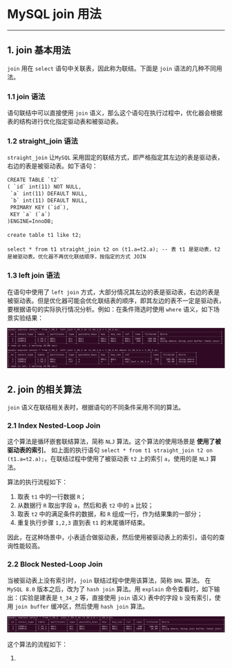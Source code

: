 # MySQL join 用法

------

## 1. join 基本用法

`join` 用在 `select` 语句中关联表，因此称为联结。下面是 `join` 语法的几种不同用法。

### 1.1 join 语法

语句联结中可以直接使用 `join` 语义，那么这个语句在执行过程中，优化器会根据表的结构进行优化指定驱动表和被驱动表。

### 1.2 straight_join 语法

`straight_join` 让`MySQL` 采用固定的联结方式，即严格指定其左边的表是驱动表，右边的表是被驱动表。如下语句：

```mysql
CREATE TABLE `t2` 
( `id` int(11) NOT NULL, 
 `a` int(11) DEFAULT NULL, 
 `b` int(11) DEFAULT NULL, 
 PRIMARY KEY (`id`), 
 KEY `a` (`a`)
)ENGINE=InnoDB;

create table t1 like t2;

select * from t1 straight_join t2 on (t1.a=t2.a); -- 表 t1 是驱动表，t2 是被驱动表。优化器不再优化联结顺序，按指定的方式 JOIN

```

### 1.3 left join 语法

在语句中使用了 `left join` 方式，大部分情况其左边的表是驱动表，右边的表是被驱动表。但是优化器可能会优化联结表的顺序，即其左边的表不一定是驱动表，要根据语句的实际执行情况分析。例如：在条件筛选时使用 `where` 语义，如下场景实验结果：

![](./pictures/34_2.png)

## 2. join 的相关算法

`join` 语义在联结相关表时，根据语句的不同条件采用不同的算法。

### 2.1 Index Nested-Loop Join

这个算法是循环嵌套联结算法，简称 `NLJ` 算法。这个算法的使用场景是 **使用了被驱动表的索引**。
如上面的执行语句 `select * from t1 straight_join t2 on (t1.a=t2.a);`，在联结过程中使用了被驱动表 `t2` 上的索引 `a`，使用的是 `NLJ` 算法。 

算法的执行流程如下：

1.  取表 `t1` 中的一行数据 `R`；
2.  从数据行 `R` 取出字段 `a`，然后和表 `t2` 中的 `a` 比较；
3.  取表 `t2` 中的满足条件的数据，和 `R` 组成一行，作为结果集的一部分；
4.  重复执行步骤 `1,2,3` 直到表 `t1` 的末尾循环结束。

因此，在这种场景中，小表适合做驱动表，然后使用被驱动表上的索引，语句的查询性能较高。

### 2.2 Block Nested-Loop Join

当被驱动表上没有索引时，`join` 联结过程中使用该算法，简称 `BNL` 算法。
在 `MySQL 8.0` 版本之后，改为了 `hash join` 算法。用 `explain` 命令查看时，如下输出：(实验是建表是 `t_34_2` 等，直接使用 `join` 语义)
表中的字段 `b` 没有索引，使用 `join buffer` 缓冲区，然后使用 `hash join` 算法。

![](./pictures/34_1.png)

 这个算法的流程如下：

1.  

